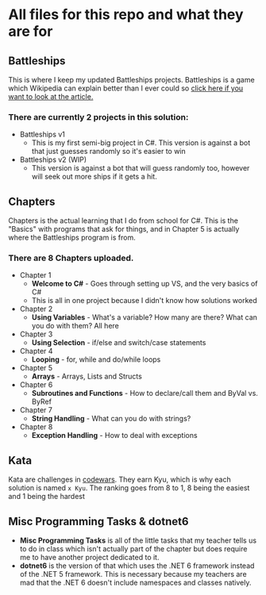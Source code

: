 # All files for this repo and what they are for
## Battleships
This is where I keep my updated Battleships projects. Battleships is a game which Wikipedia can explain better than I ever could so [click here if you want to look at the article.](https://en.wikipedia.org/wiki/Battleship_(game))

### There are currently 2 projects in this solution:
  - Battleships v1
    - This is my first semi-big project in C#. This version is against a bot that just guesses randomly so it's easier to win
  - Battleships v2 (WIP)
    - This version is against a bot that will guess randomly too, however will seek out more ships if it gets a hit.

## Chapters
Chapters is the actual learning that I do from school for C#. This is the "Basics" with programs that ask for things, and in Chapter 5 is actually where the Battleships program is from. 

### There are 8 Chapters uploaded.
  - Chapter 1
    - **Welcome to C#** - Goes through setting up VS, and the very basics of C#
    - This is all in one project because I didn't know how solutions worked
  - Chapter 2
    - **Using Variables** - What's a variable? How many are there? What can you do with them? All here
  - Chapter 3
    - **Using Selection** - if/else and switch/case statements
  - Chapter 4
    - **Looping** - for, while and do/while loops
  - Chapter 5
    - **Arrays** - Arrays, Lists and Structs
  - Chapter 6
    - **Subroutines and Functions** - How to declare/call them and ByVal vs. ByRef
  - Chapter 7
    - **String Handling** - What can you do with strings?
  - Chapter 8
    - **Exception Handling** - How to deal with exceptions

## Kata
Kata are challenges in [codewars](https://www.codewars.com/). They earn Kyu, which is why each solution is named ```x Kyu```.
The ranking goes from 8 to 1, 8 being the easiest and 1 being the hardest

## Misc Programming Tasks & dotnet6
- **Misc Programming Tasks** is all of the little tasks that my teacher tells us to do in class which isn't actually part of the chapter but does require me to have another project dedicated to it.
- **dotnet6** is the version of that which uses the .NET 6 framework instead of the .NET 5 framework. This is necessary because my teachers are mad that the .NET 6 doesn't include namespaces and classes natively.

